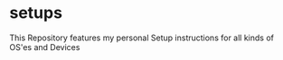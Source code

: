 # setups
This Repository features my personal Setup instructions for all kinds of OS'es and Devices
